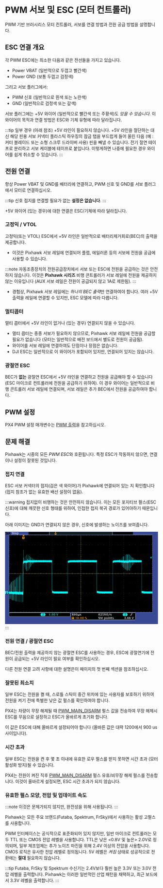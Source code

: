 # PWM 서보 및 ESC (모터 컨트롤러)

PWM 기반 브러시리스 모터 컨트롤러, 서보를 연결 방법과 전원 공급 방법을 설명합니다.

## ESC 연결 개요

각 PWM ESC에는 최소한 다음과 같은 전선들을 가지고 있습니다.

- Power VBAT (일반적으로 두껍고 빨간색)
- Power GND (보통 두껍고 검정색)

그리고 서보 플러그에서:

- PWM 신호 (일반적으로 흰색 또는 노란색)
- GND (일반적으로 검정색 또는 갈색)

서보 플러그에는 +5V 와이어 (일반적으로 빨간색 또는 주황색)도 *있을 수 있습니다*. 이 와이어의 목적과 연결 방법은 ESC와 기체 유형에 따라 달라집니다.

:::tip
일부 경우 (아래 참조) +5V 라인이 필요하지 않습니다. +5V 라인을 절단하는 대신 해당 핀용 서보 커넥터 플라스틱 하우징의 잠금 탭을 부드럽게 들어 올린 다음 (예 : 커터 블레이드 또는 소형 스크루 드라이버 사용) 핀을 빼낼 수 있습니다. 전기 절연 테이프로 분리하고 서보 케이블에 테이프로 붙입니다. 이렇게하면 나중에 필요한 경우 와이어를 쉽게 취소할 수 있습니다.
:::

## 전원 연결

항상 Power VBAT 및 GND를 배터리에 연결하고, PWM 신호 및 GND를 서보 플러그에서 모터로 연결하십시오.

:::tip
신호 접지를 연결할 필요가 없는 **설정은 없습니다**.
:::

+5V 와이어 (있는 경우)에 대한 연결은 ESC/기체에 따라 달라집니다.

### 고정익 / VTOL

고정익(또는 VTOL) ESC에서 +5V 라인은 일반적으로 배터리제거회로(BEC)의 출력을 제공합니다.

- 이것은 Pixhawk 서보 레일에 연결되어 플랩, 에일러론 등의 서보에 전원을 공급에 사용할 수 있습니다.
    
:::note
자동조종장치의 전원공급장치에서 서보 또는 ESC에 전원을 공급하는 것은 안전하지 않습니다. 이것은 **Pixhawk 시리즈** 비행 콘트롤러가 서보 레일에 전원을 제공하지 않는 이유입니다 (AUX 서보 레일은 전원이 공급되지 않고 1A로 제한됨).
:::

- 경험상, Pixhawk 서보 레일에는 *하나의 BEC 출력*만 연결하여야 합니다. 여러 +5V 출력을 레일에 연결할 수 있지만, ESC 모델에 따라 다릅니다.

### 멀티콥터

멀티 콥터에서 +5V 라인이 없거나 (있는 경우) 연결되지 않을 수 있습니다.

- 멀티 콥터는 종종 서보가 필요하지 않으므로, Pixhawk 서보 레일에 전원을 공급할 필요가 없습니다 (모터는 일반적으로 배전 보드에서 별도로 전원이 공급됨).
- 와이어를 서보 레일에 연결하여도 단점이나 장점은 없습니다.
- DJI ESC는 일반적으로 이 와이어가 포함되어 있지만, 연결되어 있지는 않습니다.

### 광절연 ESC

BEC가 **없는** 광절연 ESC에서 +5V 라인을 연결하고 전원을 공급해야 할 수 있습니다 (ESC 마이크로 컨트롤러에 전원을 공급하기 위하여). 이 경우 와이어는 일반적으로 비행 콘트롤러 서보 레일에 연결되며, 서보 레일은 추가 BEC에서 전원을 공급하여야 합니다.

## PWM 설정

PX4 PWM 설정 매개변수는 [PWM 출력](../advanced_config/parameter_reference.md#pwm-outputs)을 참고하십시오.

## 문제 해결

Pixhawk는 시중의 모든 *PWM ESC*와 호환됩니다. 특정 ESC가 작동하지 않으면, 연결이나 설정이 잘못된 것입니다.

### 접지 연결

ESC 서보 커넥터의 접지(검은 색 와이어)가 Pixhawk에 연결되어 있는 지 확인합니다 (접지 참조가 없는 유효한 배선 설정이 없음).

:::warning
접지없이 비행하는 것은 안전하지 않습니다. 이는 모든 포지티브 펄스(ESC 신호)에 대해 깨끗한 신호 형태를 위하여, 인접한 접지 복귀 경로가 있어야하기 때문입니다.

아래 이미지는 GND가 연결되지 않은 경우, 신호에 발생하는 노이즈를 보여줍니다.

![무접지 PWM](../../assets/hardware/pwm_esc/pwm_without_gnd.png)
:::

### 전원 연결 / 광절연 ESC

BEC/전원 출력을 제공하지 않는 광절연 ESC를 사용하는 경우, ESC에 광절연기에 전원이 공급되는 +5V 라인이 필요 여부를 확인하십시오.

다른 전원 연결 고려 사항에 대한 설명은이 페이지의 첫 번째 섹션을 참조하십시오.

### 잘못된 최소치

일부 ESC는 전원을 켤 때, 스로틀 스틱이 중간 위치에 있는 사용자를 보호하기 위하여 전원을 켜기 전에 특별한 낮은 값 펄스를 확인하여야 합니다.

PX4는 차량이 무장 해제될 때 [PWM_MAIN_DISARM](../advanced_config/parameter_reference.md#PWM_MAIN_DISARM) 펄스 값을 전송하여 무장 해제시 ESC를 무음으로 설정하고 ESC가 올바르게 초기화 합니다.

이 값은 ESC에 대해 올바르게 설정되어야 합니다 (올바른 값은 대략 1200에서 900 us 사이입니다).

### 시간 초과

일부 ESC는 전원을 켠 후 몇 초 이내에 유효한 로우 펄스를 받지 못하면 시간 초과 (모터 활성화 방지)될 수 있습니다.

PX4는 전원이 켜진 직후 [PWM_MAIN_DISARM](../advanced_config/parameter_reference.md#PWM_MAIN_DISARM) 펄스 유휴/비무장 해제 펄스를 전송합니다. 이것이 올바르게 설정되면, ESC 시간 초과가 되지 않습니다.

### 유효한 펄스 모양, 전압 및 업데이트 속도

:::note
이것은 문제가되지 않지만, 완전성을 위해 사용됩니다.
:::

Pixhawk는 모든 주요 브랜드(Futaba, Spektrum, FrSky)에서 사용하는 활성 고펄스를 사용합니다.

PWM 인터페이스는 공식적으로 표준화되어 있지 않지만, 일반 마이크로 컨트롤러는 모두 TTL 또는 CMOS 전압 레벨을 사용합니다. TTL은 낮은 <0.8V 및 높은> 2.0V로 정의되며, 일부 제조업체는 추가 노이즈 마진을 위해 2.4V 이상의 전압을 사용합니다. CMOS 로직은 유사한 전압 레벨로 정의됩니다. 5V 레벨은 *켜짐* 상태로 성공적으로 전환에는 **절대** 필요하지 않습니다.

:::tip
Futaba, FrSky 및 Spektrum 수신기는 2.4V보다 훨씬 높은 3.3V 또는 3.0V 전압 레벨을 출력합니다. Pixhawk는 이러한 일반적인 산업 패턴을 채택하고, 최근 보드에서 3.3V 레벨을 출력합니다.
:::